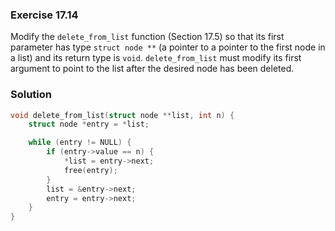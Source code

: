 ### Exercise 17.14

Modify the `delete_from_list` function (Section 17.5) so that its first
parameter has type `struct node **` (a pointer to a pointer to the first node in
a list) and its return type is `void`. `delete_from_list` must modify its first
argument to point to the list after the desired node has been deleted.

### Solution

```c
void delete_from_list(struct node **list, int n) {
    struct node *entry = *list;

    while (entry != NULL) {
        if (entry->value == n) {
            *list = entry->next;
            free(entry);
        }
        list = &entry->next;
        entry = entry->next;
    }
}
```
